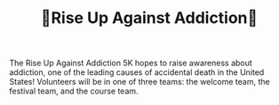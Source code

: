 ﻿---
layout: event
title: 💊Rise Up Against Addiction💊
time: 6:30 AM - 12 PM
location: <a href="https://www.google.com/maps/place/555+12th+Ave,+New+York,+NY+10019/@40.7640272,-74.0037474,17z/data=!3m1!4b1!4m5!3m4!1s0x89c2584938fb3d9d:0x35b8967164319e7f!8m2!3d40.7640272!4d-74.0015587">555 12th Avenue, Manhattan</a>
link: https://goo.gl/ET2KrA
---
The Rise Up Against Addiction 5K hopes to raise awareness about addiction, one of the leading causes of accidental death in the United States! Volunteers will be in one of three teams: the welcome team, the festival team, and the course team.
